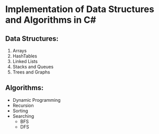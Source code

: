 # Implementation of Data Structures and Algorithms in C#

## Data Structures:

1. Arrays
2. HashTables
3. Linked Lists
4. Stacks and Queues
5. Trees and Graphs

## Algorithms:

- Dynamic Programming
- Recursion
- Sorting
- Searching
  - BFS
  - DFS


